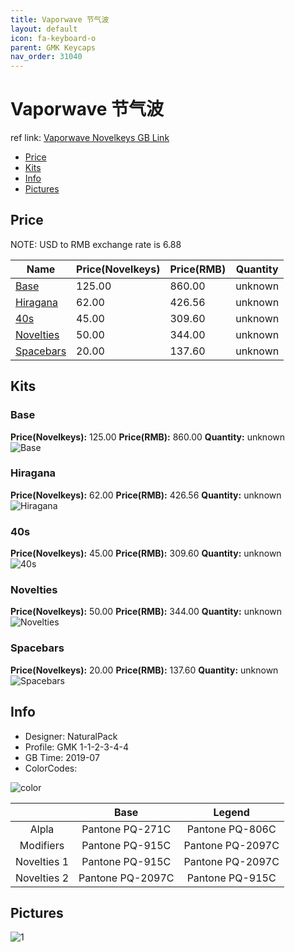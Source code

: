 ```yaml
---
title: Vaporwave 节气波
layout: default
icon: fa-keyboard-o
parent: GMK Keycaps
nav_order: 31040
---
```


# Vaporwave 节气波

ref link: [Vaporwave Novelkeys GB Link](https://novelkeys.xyz/collections/frontpage/products/gmk-vaporwave-gb)

* [Price](#price)
* [Kits](#kits)
* [Info](#info)
* [Pictures](#pictures)


## Price  
NOTE: USD to RMB exchange rate is 6.88

| Name          | Price(Novelkeys)    |  Price(RMB) | Quantity |
| ------------- | ------------ |  ---------- | -------- |
|[Base](#base)|125.00|860.00|unknown|
|[Hiragana](#hiragana)|62.00|426.56|unknown|
|[40s](#40s)|45.00|309.60|unknown|
|[Novelties](#novelties)|50.00|344.00|unknown|
|[Spacebars](#spacebars)|20.00|137.60|unknown|


## Kits
### Base
**Price(Novelkeys):** 125.00    **Price(RMB):** 860.00    **Quantity:** unknown  
<img src="{{ 'assets/images/gmk-keycaps/vaporwave/kits_pics/base.jpg' | relative_url }}" alt="Base" class="image featured">

### Hiragana
**Price(Novelkeys):** 62.00    **Price(RMB):** 426.56    **Quantity:** unknown  
<img src="{{ 'assets/images/gmk-keycaps/vaporwave/kits_pics/hiragana.jpg' | relative_url }}" alt="Hiragana" class="image featured">

### 40s
**Price(Novelkeys):** 45.00    **Price(RMB):** 309.60    **Quantity:** unknown  
<img src="{{ 'assets/images/gmk-keycaps/vaporwave/kits_pics/40s.jpg' | relative_url }}" alt="40s" class="image featured">

### Novelties
**Price(Novelkeys):** 50.00    **Price(RMB):** 344.00    **Quantity:** unknown  
<img src="{{ 'assets/images/gmk-keycaps/vaporwave/kits_pics/novelties.jpg' | relative_url }}" alt="Novelties" class="image featured">

### Spacebars
**Price(Novelkeys):** 20.00    **Price(RMB):** 137.60    **Quantity:** unknown  
<img src="{{ 'assets/images/gmk-keycaps/vaporwave/kits_pics/spacebars.jpg' | relative_url }}" alt="Spacebars" class="image featured">


## Info
* Designer: NaturalPack
* Profile: GMK 1-1-2-3-4-4
* GB Time: 2019-07
* ColorCodes:  
<img src="{{ 'assets/images/gmk-keycaps/vaporwave/color.png' | relative_url }}" alt="color" class="image featured">

||Base|Legend
| :-------------: | :-------------: | :------------:
|Alpla|Pantone PQ-271C|Pantone PQ-806C
|Modifiers|Pantone PQ-915C|Pantone PQ-2097C
|Novelties 1|Pantone PQ-915C|Pantone PQ-2097C
|Novelties 2|Pantone PQ-2097C|Pantone PQ-915C


## Pictures
<img src="{{ 'assets/images/gmk-keycaps/vaporwave/rendering_pics/1.jpg' | relative_url }}" alt="1" class="image featured">

